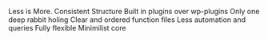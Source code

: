 Less is More.
Consistent Structure
Built in plugins over wp-plugins
Only one deep rabbit holing
Clear and ordered function files
Less automation and queries
Fully flexible
Minimilist core